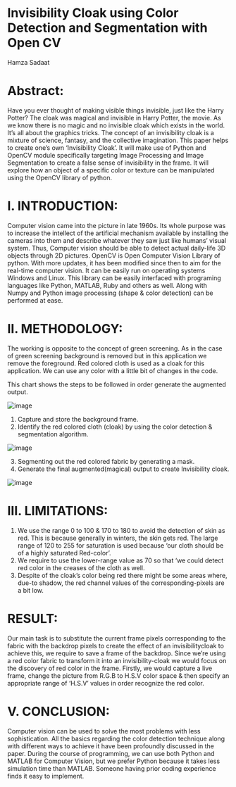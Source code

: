 # Invisibility Cloak using Color Detection and Segmentation with Open CV

Hamza Sadaat
# Abstract:
Have you ever thought of making visible things invisible, just like the Harry Potter? The cloak was magical and invisible in Harry Potter, the movie. As we know there is no magic and no invisible cloak which exists in the world. It’s all about the graphics tricks.
The concept of an invisibility cloak is a mixture of science, fantasy, and the collective imagination. This paper helps to create one’s own ‘Invisibility Cloak’. It will make use of Python and OpenCV module specifically targeting Image Processing and Image Segmentation to create a false sense of invisibility in the frame. It will explore how an object of a specific color or texture can be manipulated using the OpenCV library of python.
# I. INTRODUCTION:
Computer vision came into the picture in late 1960s. Its whole purpose was to increase the intellect of the artificial mechanism available by installing the cameras into them and describe whatever they saw just like humans’ visual system. Thus, Computer vision should be able to detect actual daily-life 3D objects through 2D pictures. OpenCV is Open Computer Vision Library of python. With more updates, it has been modified since then to aim for the real-time computer vision. It can be easily run on operating systems Windows and Linux. This library can be easily interfaced with programing languages like Python, MATLAB, Ruby and others as well. Along with Numpy and Python image processing (shape & color detection) can be performed at ease.
# II. METHODOLOGY:
The working is opposite to the concept of green screening. As in the case of green screening background is removed but in this application we remove the foreground. Red colored cloth is used as a cloak for this application. We can use any color with a little bit of changes in the code.

This chart shows the steps to be followed in order generate the
augmented output.

![image](https://user-images.githubusercontent.com/76808385/191723725-c4808a2e-53a4-444c-be2e-38b6039f48b9.png)


1. Capture and store the background frame.
2. Identify the red colored cloth (cloak) by using the color
detection & segmentation algorithm.

![image](https://user-images.githubusercontent.com/76808385/191723753-fda7b346-98fe-41a0-a712-ad6999e005c6.png)

3. Segmenting out the red colored fabric by generating a mask.
4. Generate the final augmented(magical) output to create
Invisibility cloak.

![image](https://user-images.githubusercontent.com/76808385/191723777-ffbcd7bb-6e4a-40cf-ae64-3863fefbb96d.png)


# III. LIMITATIONS:
1. We use the range 0 to 100 & 170 to 180 to avoid the detection of skin as
red. This is because generally in winters, the skin gets red. The large
range of 120 to 255 for saturation is used because ‘our cloth should be of
a highly saturated Red-color’.
2. We require to use the lower-range value as 70 so that ‘we could detect
red color in the creases of the cloth as well.
3. Despite of the cloak’s color being red there might be some areas where,
due-to shadow, the red channel values of the corresponding-pixels are a
bit low.

# RESULT:
Our main task is to substitute the current frame pixels corresponding to
the fabric with the backdrop pixels to create the effect of an invisibilitycloak
to achieve this, we require to save a frame of the backdrop. Since
we’re using a red color fabric to transform it into an invisibility-cloak we
would focus on the discovery of red color in the frame. Firstly, we would
capture a live frame, change the picture from R.G.B to H.S.V color
space & then specify an appropriate range of ‘H.S.V’ values in order
recognize the red color.
# V. CONCLUSION:
Computer vision can be used to solve the most problems with less
sophistication. All the basics regarding the color detection technique
along with different ways to achieve it have been profoundly discussed
in the paper. During the course of programming, we can use both Python
and MATLAB for Computer Vision, but we prefer Python because it
takes less simulation time than MATLAB. Someone having prior coding
experience finds it easy to implement.
